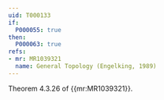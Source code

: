 ```yaml
---
uid: T000133
if:
  P000055: true
then:
  P000063: true
refs:
- mr: MR1039321
  name: General Topology (Engelking, 1989)
---
```


Theorem 4.3.26 of {{mr:MR1039321}}.

